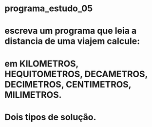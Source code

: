 # programa_estudo_05
# escreva um programa que leia a distancia de uma viajem calcule:
# em KILOMETROS, HEQUITOMETROS, DECAMETROS, DECIMETROS, CENTIMETROS, MILIMETROS.
# Dois tipos de solução.
